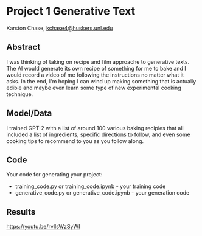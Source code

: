 # Project 1 Generative Text

Karston Chase, kchase4@huskers.unl.edu

## Abstract

I was thinking of taking on recipe and film approache to generative texts. The AI would generate its own recipe of something for me to bake and I would record a video of me following the instructions no matter what it asks. In the end, I'm hoping I can wind up making something that is actually edible and maybe even learn some type of new experimental cooking technique.

## Model/Data

I trained GPT-2 with a list of around 100 various baking recipies that all included a list of ingredients, specific directions to follow, and even some cooking tips to recommend to you as you follow along.

## Code

Your code for generating your project:
- training_code.py or training_code.ipynb - your training code
- generative_code.py or generative_code.ipynb - your generation code

## Results

https://youtu.be/rvllsWzSyWI
